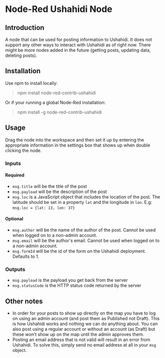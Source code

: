 # Node-Red Ushahidi Node

## Introduction

A node that can be used for posting information to Ushahidi. It does not support
any other ways to interact with Ushahidi as of right now. There might be more
nodes added in the future (getting posts, updating data, deleting posts).

## Installation

Use npm to install locally:
> npm install node-red-contrib-ushahidi

Or if your running a global Node-Red installation:
> npm install -g node-red-contrib-ushahidi

## Usage

Drag the node into the workspace and then set it up by entering the appropriate
information in the settings box that shows up when double clicking the node.

### Inputs

#### Required

- <code>msg.title</code> will be the title of the post
- <code>msg.payload</code> will be the description of the post
- <code>msg.loc</code> is a JavaScript object that includes the location of the post. The latitude should be set in a property <code>lat</code> and the longitude in <code>lon</code>. E.g: <code>msg.loc = {lat: 13, lon: 37}</code>

#### Optional

- <code>msg.author</code> will be the name of the author of the post. Cannot be used when logged on to a non-admin account.
- <code>msg.email</code> will be the author's email. Cannot be used when logged on to a non-admin account.
- <code>msg.formId</code> will be the id of the form on the Ushahidi deployment. Defaults to 1.

### Outputs

- <code>msg.payload</code> is the payload you get back from the server
- <code>msg.statusCode</code> is the HTTP status code returned by the server

## Other notes

- In order for your posts to show up directly on the map you have to log on using an admin account (and post them as Published not Draft). This is how Ushahidi works and nothing we can do anything about. You can also post using a regular account or without an account (as Draft) but these won't show up on the map until the admin approves them.
- Posting an email address that is not valid will result in an error from Ushahidi. To solve this, simply send no email address at all in your <code>msg</code> object.
